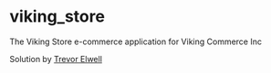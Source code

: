 viking_store
============

The Viking Store e-commerce application for Viking Commerce Inc

Solution by [Trevor Elwell](http://trevorelwell.me)
